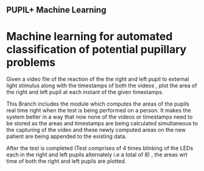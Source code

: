 ## PUPIL+ Machine Learning
# Machine learning for automated classification of potential pupillary problems

Given a video file of the reaction of the the right and left pupil to external light stimulus along with the timestamps of both the videos , plot the area of the right and left pupil at each instant of the given timestamps.

This Branch includes the module which computes the areas of the pupils real time right when the test is being performed on a person. It makes the system better in a way that now none of the videos or timestamps need to be stored as the areas and timestamps are being calculated simultaneous to the capturing of the video and these newly computed areas on the new patient are being appended to the existing data.

After the test is completed (Test comprises of 4 times blinking of the LEDs each in the right and left pupils alternately i.e a total of 8) , the areas wrt time of both the right and left pupils are plotted. 
